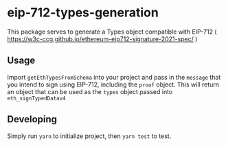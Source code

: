 # eip-712-types-generation

This package serves to generate a Types object compatible with EIP-712 ( https://w3c-ccg.github.io/ethereum-eip712-signature-2021-spec/ )

## Usage

Import `getEthTypesFromSchema` into your project and pass in the `message` that you intend to sign using EIP-712, including the `proof` object. This will return an object that can be used as the `types` object passed into `eth_signTypedDatav4`

## Developing

Simply run `yarn` to initialize project, then `yarn test` to test.